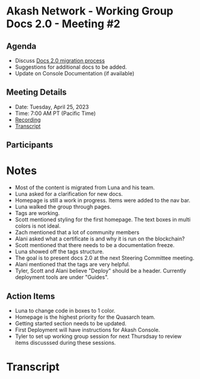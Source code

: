 
# Akash Network - Working Group Docs 2.0 - Meeting #2

## Agenda

- Discuss [Docs 2.0 migration process](https://github.com/akash-network/support/issues/86)
- Suggestions for additional docs to be added.
- Update on Console Documentation (if available)

## Meeting Details

- Date: Tuesday, April 25, 2023
- Time: 7:00 AM PT (Pacific Time)
- [Recording](https://etnpcwafsvocdus4bwjuhulzkko6s33zdrbh6cpijunxi34xhcca.arweave.net/JNrxWAWVXCHSXA2TQ9F5Up3pb3kcQn8J6E0bdG-XOIQ)
- [Transcript](#transcript)

## Participants


# Notes

- Most of the content is migrated from Luna and his team.
- Luna asked for a clarification for new docs. 
- Homepage is still a work in progress. Items were added to the nav bar.
- Luna walked the group through pages.
- Tags are working.
- Scott mentioned styling for the first homepage. The text boxes in multi colors is not ideal.
- Zach mentioned that a lot of community members
- Alani asked what a certificate is and why it is run on the blockchain?
- Scott mentioned that there needs to be a documentation freeze. 
- Luna showed off the tags structure.
- The goal is to present docs 2.0 at the next Steering Committee meeting.
- Alani mentioned that the tags are very helpful. 
- Tyler, Scott and Alani believe "Deploy" should be a header. Currently deployment tools are under "Guides".



## Action Items

- Luna to change code in boxes to 1 color.
- Homepage is the highest priority for the Quasarch team.
- Getting started section needs to be updated.
- First Deployment will have instructions for Akash Console. 
- Tyler to set up working group session for next Thursdsay to review items discusssed during these sessions. 


# Transcript
